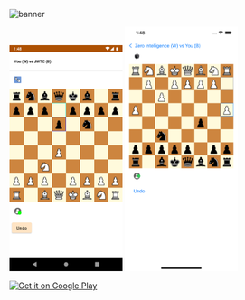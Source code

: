 ![banner](graphics/logo.png)

<p float="left">
  <img src="graphics/android.png" width="200" />
  <img src="graphics/ios.png" width="200" />
</p>

<a href="https://play.google.com/store/apps/details?id=com.nwagu.android.chessboy" target="_blank">
<img src="https://play.google.com/intl/en_us/badges/images/generic/en-play-badge.png" alt="Get it on Google Play" height="80"/></a>

